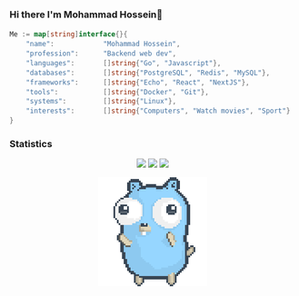 ### Hi there I'm Mohammad Hossein👋

```go
Me := map[string]interface{}{
	"name":            "Mohammad Hossein",
	"profession":      "Backend web dev",
	"languages":       []string{"Go", "Javascript"},
	"databases":       []string{"PostgreSQL", "Redis", "MySQL"},
	"frameworks":      []string{"Echo", "React", "NextJS"},
	"tools":           []string{"Docker", "Git"},
	"systems":         []string{"Linux"},
  	"interests": 	   []string{"Computers", "Watch movies", "Sport"}
}
```

### Statistics

<p align = "center">
  <img  src = "https://github-readme-stats.vercel.app/api?username=doo-dev&show_icons=true&theme=algolia&line_height=40">
  <img  src = "https://github-readme-stats.vercel.app/api/top-langs/?username=doo-dev&theme=algolia">
  <img  src="https://github-readme-streak-stats.herokuapp.com/?user=doo-dev&show_icons=true&locale=en&theme=radical&line_height=20&layout=compact" />
</p>

<p align="center"><img src="./dancing-gopher.gif"/></p>

